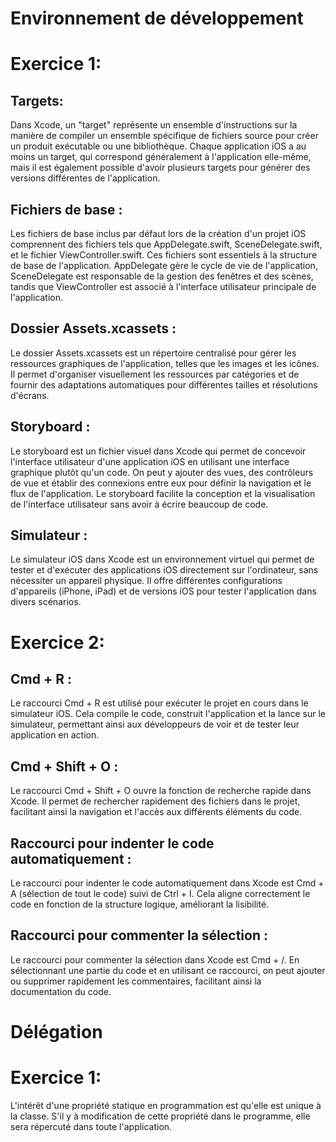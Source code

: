 # Environnement de développement
# Exercice 1:

## Targets:
Dans Xcode, un "target" représente un ensemble d'instructions sur la manière de compiler un ensemble spécifique de fichiers source pour créer un produit exécutable ou une bibliothèque. Chaque application iOS a au moins un target, qui correspond généralement à l'application elle-même, mais il est également possible d'avoir plusieurs targets pour générer des versions différentes de l'application.

## Fichiers de base :
Les fichiers de base inclus par défaut lors de la création d'un projet iOS comprennent des fichiers tels que AppDelegate.swift, SceneDelegate.swift, et le fichier ViewController.swift. Ces fichiers sont essentiels à la structure de base de l'application. AppDelegate gère le cycle de vie de l'application, SceneDelegate est responsable de la gestion des fenêtres et des scènes, tandis que ViewController est associé à l'interface utilisateur principale de l'application.

## Dossier Assets.xcassets :
Le dossier Assets.xcassets est un répertoire centralisé pour gérer les ressources graphiques de l'application, telles que les images et les icônes. Il permet d'organiser visuellement les ressources par catégories et de fournir des adaptations automatiques pour différentes tailles et résolutions d'écrans.

## Storyboard :
Le storyboard est un fichier visuel dans Xcode qui permet de concevoir l'interface utilisateur d'une application iOS en utilisant une interface graphique plutôt qu'un code. On peut y ajouter des vues, des contrôleurs de vue et établir des connexions entre eux pour définir la navigation et le flux de l'application. Le storyboard facilite la conception et la visualisation de l'interface utilisateur sans avoir à écrire beaucoup de code.

## Simulateur :
Le simulateur iOS dans Xcode est un environnement virtuel qui permet de tester et d'exécuter des applications iOS directement sur l'ordinateur, sans nécessiter un appareil physique. Il offre différentes configurations d'appareils (iPhone, iPad) et de versions iOS pour tester l'application dans divers scénarios.

# Exercice 2:

## Cmd + R :
Le raccourci Cmd + R est utilisé pour exécuter le projet en cours dans le simulateur iOS. Cela compile le code, construit l'application et la lance sur le simulateur, permettant ainsi aux développeurs de voir et de tester leur application en action.

## Cmd + Shift + O :
Le raccourci Cmd + Shift + O ouvre la fonction de recherche rapide dans Xcode. Il permet de rechercher rapidement des fichiers dans le projet, facilitant ainsi la navigation et l'accès aux différents éléments du code.

## Raccourci pour indenter le code automatiquement :
Le raccourci pour indenter le code automatiquement dans Xcode est Cmd + A (sélection de tout le code) suivi de Ctrl + I. Cela aligne correctement le code en fonction de la structure logique, améliorant la lisibilité.

## Raccourci pour commenter la sélection :
Le raccourci pour commenter la sélection dans Xcode est Cmd + /. En sélectionnant une partie du code et en utilisant ce raccourci, on peut ajouter ou supprimer rapidement les commentaires, facilitant ainsi la documentation du code.

# Délégation
# Exercice 1:
L'intérêt d'une propriété statique en programmation est qu'elle est unique à la classe. S'il y à modification de cette propriété dans le programme, elle sera répercuté dans toute l'application.
